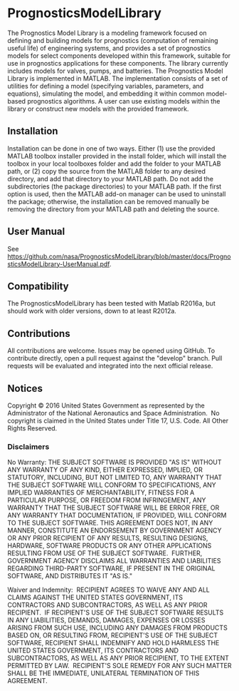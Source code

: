 # PrognosticsModelLibrary

The Prognostics Model Library is a modeling framework focused on defining and building models for prognostics (computation of remaining useful life) of engineering systems, and provides a set of prognostics models for select components developed within this framework, suitable for use in prognostics applications for these components. The library currently includes models for valves, pumps, and batteries. The Prognostics Model Library is implemented in MATLAB. The implementation consists of a set of utilities for defining a model (specifying variables, parameters, and equations), simulating the model, and embedding it within common model-based prognostics algorithms. A user can use existing models within the library or construct new models with the provided framework.

## Installation

Installation can be done in one of two ways. Either (1) use the provided MATLAB toolbox installer provided in the install folder, which will install the toolbox in your local toolboxes folder and add the folder to your MATLAB path, or (2) copy the source from the MATLAB folder to any desired directory, and add that directory to your MATLAB path. Do not add the subdirectories (the package directories) to your MATLAB path. If the first option is used, then the MATLAB add-on manager can be used to uninstall the package; otherwise, the installation can be removed manually be removing the directory from your MATLAB path and deleting the source.

## User Manual

See https://github.com/nasa/PrognosticsModelLibrary/blob/master/docs/PrognosticsModelLibrary-UserManual.pdf.

## Compatibility

The PrognosticsModelLibrary has been tested with Matlab R2016a, but should work with older versions, down to at least R2012a.

## Contributions

All contributions are welcome. Issues may be opened using GitHub. To contribute directly, open a pull request against the "develop" branch. Pull requests will be evaluated and integrated into the next official release.

## Notices

Copyright © 2016 United States Government as represented by the Administrator of the National Aeronautics and Space Administration.  No copyright is claimed in the United States under Title 17, U.S. Code. All Other Rights Reserved.

### Disclaimers  

No Warranty: THE SUBJECT SOFTWARE IS PROVIDED "AS IS" WITHOUT ANY WARRANTY OF ANY KIND, EITHER EXPRESSED, IMPLIED, OR STATUTORY, INCLUDING, BUT NOT LIMITED TO, ANY WARRANTY THAT THE SUBJECT SOFTWARE WILL CONFORM TO SPECIFICATIONS, ANY IMPLIED WARRANTIES OF MERCHANTABILITY, FITNESS FOR A PARTICULAR PURPOSE, OR FREEDOM FROM INFRINGEMENT, ANY WARRANTY THAT THE SUBJECT SOFTWARE WILL BE ERROR FREE, OR ANY WARRANTY THAT DOCUMENTATION, IF PROVIDED, WILL CONFORM TO THE SUBJECT SOFTWARE. THIS AGREEMENT DOES NOT, IN ANY MANNER, CONSTITUTE AN ENDORSEMENT BY GOVERNMENT AGENCY OR ANY PRIOR RECIPIENT OF ANY RESULTS, RESULTING DESIGNS, HARDWARE, SOFTWARE PRODUCTS OR ANY OTHER APPLICATIONS RESULTING FROM USE OF THE SUBJECT SOFTWARE.  FURTHER, GOVERNMENT AGENCY DISCLAIMS ALL WARRANTIES AND LIABILITIES REGARDING THIRD-PARTY SOFTWARE, IF PRESENT IN THE ORIGINAL SOFTWARE, AND DISTRIBUTES IT "AS IS."

Waiver and Indemnity:  RECIPIENT AGREES TO WAIVE ANY AND ALL CLAIMS AGAINST THE UNITED STATES GOVERNMENT, ITS CONTRACTORS AND SUBCONTRACTORS, AS WELL AS ANY PRIOR RECIPIENT.  IF RECIPIENT'S USE OF THE SUBJECT SOFTWARE RESULTS IN ANY LIABILITIES, DEMANDS, DAMAGES, EXPENSES OR LOSSES ARISING FROM SUCH USE, INCLUDING ANY DAMAGES FROM PRODUCTS BASED ON, OR RESULTING FROM, RECIPIENT'S USE OF THE SUBJECT SOFTWARE, RECIPIENT SHALL INDEMNIFY AND HOLD HARMLESS THE UNITED STATES GOVERNMENT, ITS CONTRACTORS AND SUBCONTRACTORS, AS WELL AS ANY PRIOR RECIPIENT, TO THE EXTENT PERMITTED BY LAW.  RECIPIENT'S SOLE REMEDY FOR ANY SUCH MATTER SHALL BE THE IMMEDIATE, UNILATERAL TERMINATION OF THIS AGREEMENT.
